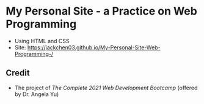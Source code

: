 # My Personal Site - a Practice on Web Programming
* Using HTML and CSS
* Site: https://jackchen03.github.io/My-Personal-Site-Web-Programming-/

## Credit
- The project of *The Complete 2021 Web Development Bootcamp* (offered by Dr. Angela Yu)
